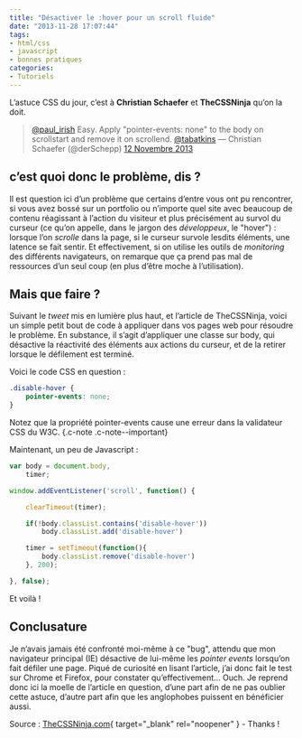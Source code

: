 ```yaml
---
title: "Désactiver le :hover pour un scroll fluide"
date: "2013-11-28 17:07:44"
tags:
- html/css
- javascript
- bonnes pratiques
categories:
- Tutoriels
---
```


L’astuce CSS du jour, c’est à **Christian Schaefer** et **TheCSSNinja** qu’on la doit.

> [@paul_irish](https://twitter.com/paul_irish) Easy. Apply "pointer-events: none" to the body on scrollstart and remove it on scrollend. [@tabatkins](https://twitter.com/tabatkins)
> &mdash; Christian Schaefer (@derSchepp) [12 Novembre 2013](https://twitter.com/derSchepp/statuses/400394164350644224)


## c’est quoi donc le problème, dis ?

Il est question ici d’un problème que certains d’entre vous ont pu rencontrer, si vous avez bossé sur un portfolio ou n’importe quel site avec beaucoup de contenu réagissant à l’action du visiteur et plus précisément au survol du curseur (ce qu’on appelle, dans le jargon des _développeux_, le "hover") : lorsque l’on _scrolle_ dans la page, si le curseur survole lesdits éléments, une latence se fait sentir. Et effectivement, si on utilise les outils de _monitoring_ des différents navigateurs, on remarque que ça prend pas mal de ressources d’un seul coup (en plus d’être moche à l’utilisation).

## Mais que faire ?

Suivant le _tweet_ mis en lumière plus haut, et l’article de TheCSSNinja, voici un simple petit bout de code à appliquer dans vos pages web pour résoudre le problème. En substance, il s’agit d’appliquer une classe sur body, qui désactive la réactivité des éléments aux actions du curseur, et de la retirer lorsque le défilement est terminé.

Voici le code CSS en question :

```css
.disable-hover {
	pointer-events: none;
}
```

Notez que la propriété pointer-events cause une erreur dans la validateur CSS du W3C. {.c-note .c-note--important}

Maintenant, un peu de Javascript :

```javascript
var body = document.body,
	timer;

window.addEventListener('scroll', function() {

	clearTimeout(timer);

	if(!body.classList.contains('disable-hover'))
		body.classList.add('disable-hover')

	timer = setTimeout(function(){
		body.classList.remove('disable-hover')
	}, 200);

}, false);
```

Et voilà !

## Conclusature

Je n’avais jamais été confronté moi-même à ce "bug", attendu que mon navigateur principal (IE) désactive de lui-même les _pointer events_ lorsqu’on fait défiler une page. Piqué de curiosité en lisant l’article, j’ai donc fait le test sur Chrome et Firefox, pour constater qu’effectivement… Ouch. Je reprend donc ici la moelle de l’article en question, d’une part afin de ne pas oublier cette astuce, d’autre part afin que les anglophobes puissent en bénéficier aussi.

Source : [TheCSSNinja.com](http://www.thecssninja.com/javascript/pointer-events-60fps){ target="_blank" rel="noopener" } - Thanks !

